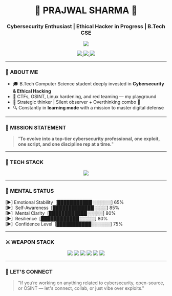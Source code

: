 <h1 align="center">🚨 PRAJWAL SHARMA 🚨</h1>
<h3 align="center">Cybersecurity Enthusiast | Ethical Hacker in Progress | B.Tech CSE</h3>

<p align="center">
  <img src="https://readme-typing-svg.herokuapp.com?font=Fira+Code&size=24&pause=1000&color=00FF00&center=true&vCenter=true&width=800&lines=Breaking+Limits...+One+Exploit+at+a+Time.;Focused+on+Security+%7C+Fueled+by+Curiosity.;....Sharpening+Skills+Building+Discipline.+Becoming+Unstoppable."/>
</p>

<div align="center">
    <a href="https://github.com/prajwal-sharmaa" target="_blank">
        <img src="https://img.shields.io/badge/GitHub-100000?style=for-the-badge&logo=github&logoColor=white" />
    </a>
    <a href="https://instagram.com/sincryptprajwal" target="_blank">
        <img src="https://img.shields.io/badge/Instagram-E4405F?style=for-the-badge&logo=instagram&logoColor=white" />
    </a>
    <a href="https://t.me/sincryptprajwal" target="_blank">
        <img src="https://img.shields.io/badge/Telegram-2CA5E0?style=for-the-badge&logo=telegram&logoColor=white" />
    </a>
</div>

---

### 🧠 ABOUT ME

- 🎓 B.Tech Computer Science student deeply invested in **Cybersecurity & Ethical Hacking**
- 🧩 CTFs, OSINT, Linux hardening, and red teaming — my playground
- 🧠 Strategic thinker | Silent observer + Overthinking combo 🧪
- 🔍 Constantly in **learning mode** with a mission to master digital defense

---

### 🎯 MISSION STATEMENT

> "**To evolve into a top-tier cybersecurity professional, one exploit, one script, and one discipline rep at a time.**"

---

### 🔧 TECH STACK

<p align="center">
    <img src="https://skillicons.dev/icons?i=python,c,cpp,html,css,js,linux,bash,vscode,git,github" />
</p>

---
### 🧠 MENTAL STATUS

[►]‎  Emotional Stability  ‎     [███████████░░░░░░] 65%  
[►] ‎ Self-Awareness        ‎    [█████████████░░░░] 85%  
[►] ‎ Mental Clarity       ‎     [████████████░░░░░] 80%  
[►] ‎ Resilience          ‎      [████████████░░░░░] 80%  
[►] ‎ Confidence Level    ‎      [███████████░░░░░░] 75%  



---

### ⚔️ WEAPON STACK

<p align="center">
  <img src="https://img.shields.io/badge/Python-3776AB?style=for-the-badge&logo=python&logoColor=white"/>
  <img src="https://img.shields.io/badge/Bash-4EAA25?style=for-the-badge&logo=gnubash&logoColor=white"/>
  <img src="https://img.shields.io/badge/Linux-FCC624?style=for-the-badge&logo=linux&logoColor=black"/>
  <img src="https://img.shields.io/badge/VSCode-007ACC?style=for-the-badge&logo=visualstudiocode&logoColor=white"/>
  <img src="https://img.shields.io/badge/Git-F05032?style=for-the-badge&logo=git&logoColor=white"/>
  <img src="https://img.shields.io/badge/GitHub-181717?style=for-the-badge&logo=github&logoColor=white"/>
</p>

---

### 🧭 LET'S CONNECT

> "If you’re working on anything related to cybersecurity, open-source, or OSINT — let's connect, collab, or just vibe over exploits."




